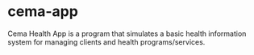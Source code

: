 # cema-app
Cema Health App is a program that simulates a basic health information system for managing clients and health programs/services.
